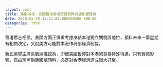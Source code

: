 ```yaml
---
layout: post
title: 葉劉淑儀：美國暫停對港貿易特殊待遇影響輕微
date: 2020-05-28 18:11:03.000000000 +08:00
categories: rthk
---
```


香港眾志相信，美國方面正慎重考慮凍結本港獨立關稅區地位，預料未來一兩星期有相關決定，又說美方可能對本港作局部經濟制裁。

新民黨望主席葉劉淑儀認為，即使美國暫停對本港的貿易特殊待遇，只有輕微影響，自由黨黨魁鍾國斌預料，必定對香港經濟造成很大打擊。
